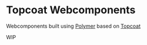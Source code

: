 # Topcoat Webcomponents

Webcomponents built using [Polymer](https://www.polymer-project.org/) based on [Topcoat](http://topcoat.io/)

WIP
